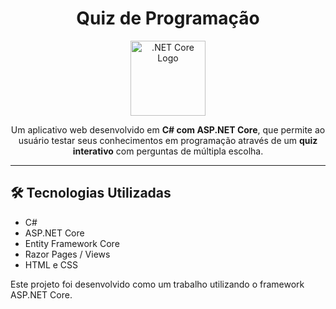 <h1 align="center">Quiz de Programação</h1>

<p align="center">
  <img src="https://cdn.jsdelivr.net/gh/devicons/devicon@latest/icons/dotnetcore/dotnetcore-original.svg" width="120" alt=".NET Core Logo"/>
</p>

<p align="center">
  Um aplicativo web desenvolvido em <b>C# com ASP.NET Core</b>, que permite ao usuário testar seus conhecimentos em programação através de um <b>quiz interativo</b> com perguntas de múltipla escolha.
</p>

---

<h2>🛠️ Tecnologias Utilizadas</h2>
<ul>
  <li>C#</li>
  <li>ASP.NET Core</li>
  <li>Entity Framework Core</li>
  <li>Razor Pages / Views</li>
  <li>HTML e CSS</li>
</ul>

<p>Este projeto foi desenvolvido como um trabalho utilizando o framework ASP.NET Core.</p>
